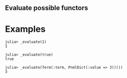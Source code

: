 ## Evaluate possible functors

# Examples

```jldoctest; setup=(using PNML: _evaluate, Term, PnmlDict)
julia> _evaluate(1)
1

julia> _evaluate(true)
true

julia> _evaluate(Term(:term, PnmlDict(:value => 3))())
3
```
